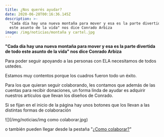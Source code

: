 ```yaml
---
title: ¿Nos querés ayudar?
date: 2020-06-28T00:16:36.145Z
description: >-
  "Cada día hay una nueva montaña para mover y esa es la parte divertida de todo
  este asunto de la vida" nos dice Conrado Arbiza
image: /img/noticias/montaña y cartel.jpg
---
```

**"Cada día hay una nueva montaña para mover y esa es la parte divertida de todo este asunto de la vida" nos dice Conrado Arbiza**

Para poder seguir apoyando a las personas con ELA necesitamos de todos ustedes.

Estamos muy contentos porque los cuadros fueron todo un éxito.

Para los que quieran seguir colaborando, les contamos que además de las cuentas para recibir donaciones, un forma linda de ayudar es adquirir nuestros artículos que llevan los diseños de Conrado.

Si se fijan en el inicio de la página hay unos botones que los llevan a las distintas formas de colaboración

![](/img/noticias/img como colaborar.jpg)

 o también pueden llegar desde la pestaña "[¿Como colaborar?](https://tenemosela.org.uy/contact)"
